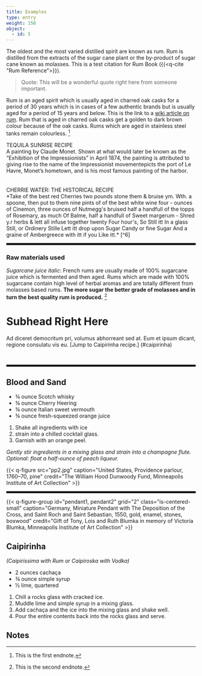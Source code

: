 ```yaml
---
title: Examples
type: entry
weight: 150
object:
  - id: 5
---
```


The oldest and the most varied distilled spirit are known as rum. Rum is distilled from the extracts of the sugar cane plant or the by-product of sugar cane known as molasses. This is a test citation for Rum Book ({{<q-cite "Rum Reference">}}).

> Quote: This will be a wonderful quote right here from someone important.

Rum is an aged spirit which is usually aged in charred oak casks for a period of 30 years which is in cases of a few authentic brands but is usually aged for a period of 15 years and below. This is the link to a [wiki article on rum](https://en.wikipedia.org/wiki/Rum). Rum that is aged in charred oak casks get a golden to dark brown colour because of the oak casks. Rums which are aged in stainless steel tanks remain colourless. [^1]

<div class="boxed">
TEQUILA SUNRISE RECIPE
<br>
A painting by Claude
Monet. Shown at what would later be known as the “Exhibition of the
Impressionists” in April 1874, the painting is attributed to giving rise to the
name of the Impressionist movementepicts the port of Le
Havre, Monet’s hometown, and is his most famous painting of the harbor.
</div>
<br>

<br>
<span class="gray-text">
CHERRIE WATER: THE HISTORICAL RECIPE<br>
*Take of the best red Cherries two pounds stone them & bruise ym. Wth. a spoone, then put to them nine pints of of the best white wine four - ounces of Cinemon, three ounces of Nutmegg's bruised half a handfull of the topps of Rosemary, as much Of Balme, half a handfull of Sweet margerum - Shred y.r herbs & lett all infuse together twenty Four hour's, So Still itt In a glass Still, or Ordinery Stille Lett itt drop upon Sugar Candy or fine Sugar And a graine of Ambergreece with itt if you Like itt.*  [^6]
</span>

<hr style="border: 2px solid black;" />


### Raw materials used ###
*Sugarcane juice italic*: French rums are usually made of 100% sugarcane juice which is fermented and then aged. Rums which are made with 100% sugarcane contain high level of herbal aromas and are totally different from molasses based rums. **The more sugar the better grade of molasses and in turn the best quality rum is produced.** [^2]

# Subhead Right Here #

Ad diceret democritum pri, volumus abhorreant sed at. Eum et ipsum dicant, regione consulatu vis eu. [Jump to Caipirinha recipe.] (#caipirinha)

 <hr style="border: 2px solid black;" />

## Blood and Sand ##

- ¾ ounce Scotch whisky
-  ¾ ounce Cherry Heering
- ¾ ounce Italian sweet vermouth
- ¾ ounce fresh-squeezed orange juice


1. Shake all ingredients with ice
2. strain into a chilled cocktail glass.
3. Garnish with an orange peel.

*Gently stir ingredients in a mixing glass and strain into a champagne flute. Optional: float a half-ounce of peach liqueur.*

{{< q-figure src="pp2.jpg"  caption="United States, Providence parlour, 1760–70, pine" credit="The William Hood Dunwoody Fund, Minneapolis Institute of Art Collection" >}}

<hr style="border: 2px solid black;" />

{{< q-figure-group id="pendant1, pendant2"  grid="2" class="is-centered-small" caption="Germany, Miniature Pendant with The Deposition of the Cross, and Saint Roch and Saint Sebastian, 1550, gold, enamel, stones, boxwood" credit="Gift of Tony, Lois and Ruth Blumka in memory of Victoria Blumka, Minneapolis Institute of Art Collection" >}}

## Caipirinha ##
*(Caipirissima with Rum or Caipiroska with Vodka)*

- 2 ounces cachaça
- ¾ ounce simple syrup
- ½ lime, quartered

1. Chill a rocks glass with cracked ice.
2. Muddle lime and simple syrup in a mixing glass.
3. Add cachaça and the ice into the mixing glass and shake well.
5. Pour the entire contents back into the rocks glass and serve.

## Notes ##
[^1]: This is the first endnote.
[^2]: This is the second endnote.
